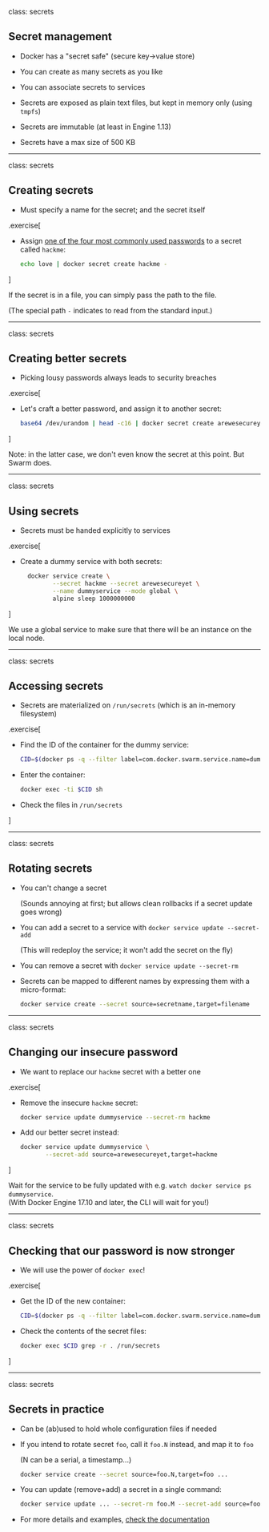 class: secrets

## Secret management

- Docker has a "secret safe" (secure key→value store)

- You can create as many secrets as you like

- You can associate secrets to services

- Secrets are exposed as plain text files, but kept in memory only (using `tmpfs`)

- Secrets are immutable (at least in Engine 1.13)

- Secrets have a max size of 500 KB

---

class: secrets

## Creating secrets

- Must specify a name for the secret; and the secret itself

.exercise[

- Assign [one of the four most commonly used passwords](https://www.youtube.com/watch?v=0Jx8Eay5fWQ) to a secret called `hackme`:
  ```bash
  echo love | docker secret create hackme -
  ```

]

If the secret is in a file, you can simply pass the path to the file.

(The special path `-` indicates to read from the standard input.)

---

class: secrets

## Creating better secrets

- Picking lousy passwords always leads to security breaches

.exercise[

- Let's craft a better password, and assign it to another secret:
  ```bash
  base64 /dev/urandom | head -c16 | docker secret create arewesecureyet -
  ```

]

Note: in the latter case, we don't even know the secret at this point. But Swarm does.

---

class: secrets

## Using secrets

- Secrets must be handed explicitly to services

.exercise[

- Create a dummy service with both secrets:
  ```bash
    docker service create \
           --secret hackme --secret arewesecureyet \
           --name dummyservice --mode global \
           alpine sleep 1000000000
  ```

]

We use a global service to make sure that there will be an instance on the local node.

---

class: secrets

## Accessing secrets

- Secrets are materialized on `/run/secrets` (which is an in-memory filesystem)

.exercise[

- Find the ID of the container for the dummy service:
  ```bash
  CID=$(docker ps -q --filter label=com.docker.swarm.service.name=dummyservice)
  ```

- Enter the container:
  ```bash
  docker exec -ti $CID sh
  ```

- Check the files in `/run/secrets`

]

---

class: secrets

## Rotating secrets

- You can't change a secret

  (Sounds annoying at first; but allows clean rollbacks if a secret update goes wrong)

- You can add a secret to a service with `docker service update --secret-add`

  (This will redeploy the service; it won't add the secret on the fly)

- You can remove a secret with `docker service update --secret-rm`

- Secrets can be mapped to different names by expressing them with a micro-format:
  ```bash
  docker service create --secret source=secretname,target=filename
  ```

---

class: secrets

## Changing our insecure password

- We want to replace our `hackme` secret with a better one

.exercise[

- Remove the insecure `hackme` secret:
  ```bash
  docker service update dummyservice --secret-rm hackme
  ```

- Add our better secret instead:
  ```bash
  docker service update dummyservice \
         --secret-add source=arewesecureyet,target=hackme
  ```

]

Wait for the service to be fully updated with e.g. `watch docker service ps dummyservice`.
<br/>(With Docker Engine 17.10 and later, the CLI will wait for you!)

---

class: secrets

## Checking that our password is now stronger

- We will use the power of `docker exec`!

.exercise[

- Get the ID of the new container:
  ```bash
  CID=$(docker ps -q --filter label=com.docker.swarm.service.name=dummyservice)
  ```

- Check the contents of the secret files:
  ```bash
  docker exec $CID grep -r . /run/secrets
  ```

]

---

class: secrets

## Secrets in practice

- Can be (ab)used to hold whole configuration files if needed

- If you intend to rotate secret `foo`, call it `foo.N` instead, and map it to `foo`

  (N can be a serial, a timestamp...)

  ```bash
  docker service create --secret source=foo.N,target=foo ...
  ```

- You can update (remove+add) a secret in a single command:

  ```bash
  docker service update ... --secret-rm foo.M --secret-add source=foo.N,target=foo
  ```

- For more details and examples, [check the documentation](https://docs.docker.com/engine/swarm/secrets/)
